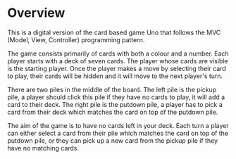 # Overview

This is a digital version of the card based game Uno that follows the MVC (Model, View, Controller) programming pattern.

The game consists primarily of cards with both a colour and a number. Each player starts with a deck of seven cards.
The player whose cards are visible is the starting player. Once the player makes a move by selecting their card to play,
their cards will be hidden and it will move to the next player's turn.

There are two piles in the middle of the board. The left pile is the pickup pile, a player should click this pile if they have no cards to play,
it will add a card to their deck. The right pile is the putdown pile, a player has to pick a card from their deck which matches the card on top of the putdown pile.

The aim of the game is to have no cards left in your deck. Each turn a player can either select a card from their pile which matches the card
on top of the putdown pile, or they can pick up a new card from the pickup pile if they have no matching cards.

